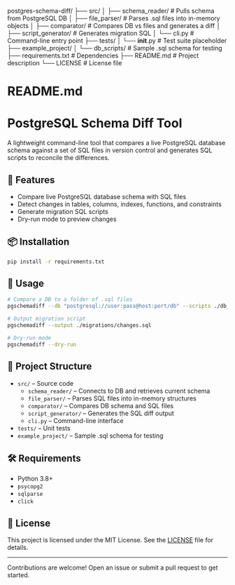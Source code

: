 postgres-schema-diff/
├── src/
│ ├── schema_reader/ # Pulls schema from PostgreSQL DB
│ ├── file_parser/ # Parses .sql files into in-memory objects
│ ├── comparator/ # Compares DB vs files and generates a diff
│ ├── script_generator/ # Generates migration SQL
│ └── cli.py # Command-line entry point
├── tests/
│ └── **init**.py # Test suite placeholder
├── example_project/
│ └── db_scripts/ # Sample .sql schema for testing
├── requirements.txt # Dependencies
├── README.md # Project description
└── LICENSE # License file

# README.md

# PostgreSQL Schema Diff Tool

A lightweight command-line tool that compares a live PostgreSQL database schema against a set of SQL files in version control and generates SQL scripts to reconcile the differences.

## 🔧 Features

- Compare live PostgreSQL database schema with SQL files
- Detect changes in tables, columns, indexes, functions, and constraints
- Generate migration SQL scripts
- Dry-run mode to preview changes

## 📦 Installation

```bash
pip install -r requirements.txt
```

## 🚀 Usage

```bash
# Compare a DB to a folder of .sql files
pgschemadiff --db "postgresql://user:pass@host:port/db" --scripts ./db_scripts

# Output migration script
pgschemadiff --output ./migrations/changes.sql

# Dry-run mode
pgschemadiff --dry-run
```

## 📁 Project Structure

- `src/` – Source code
  - `schema_reader/` – Connects to DB and retrieves current schema
  - `file_parser/` – Parses SQL files into in-memory structures
  - `comparator/` – Compares DB schema and SQL files
  - `script_generator/` – Generates the SQL diff output
  - `cli.py` – Command-line interface
- `tests/` – Unit tests
- `example_project/` – Sample .sql schema for testing

## 🛠 Requirements

- Python 3.8+
- `psycopg2`
- `sqlparse`
- `click`

## 📄 License

This project is licensed under the MIT License. See the [LICENSE](LICENSE) file for details.

---

Contributions are welcome! Open an issue or submit a pull request to get started.

